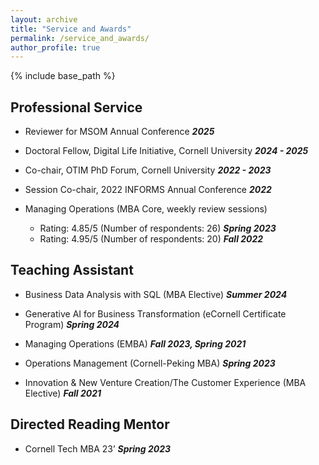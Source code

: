```yaml
---
layout: archive
title: "Service and Awards"
permalink: /service_and_awards/
author_profile: true
---
```


{% include base_path %}

## Professional Service

* Reviewer for MSOM Annual Conference  ***2025***
* Doctoral Fellow, Digital Life Initiative, Cornell University  ***2024 - 2025***
* Co-chair, OTIM PhD Forum, Cornell University ***2022 - 2023***
* Session Co-chair, 2022 INFORMS Annual Conference ***2022***


* Managing Operations (MBA Core, weekly review sessions)
   * Rating: 4.85/5 (Number of respondents: 26)    ***Spring 2023***
   * Rating: 4.95/5 (Number of respondents: 20)    ***Fall 2022***
 
     
## Teaching Assistant

* Business Data Analysis with SQL (MBA Elective)                                ***Summer 2024***
    
* Generative AI for Business Transformation (eCornell Certificate Program)  ***Spring 2024***

* Managing Operations (EMBA)                                      ***Fall 2023, Spring 2021***

* Operations Management (Cornell-Peking MBA)                                        ***Spring 2023***

* Innovation & New Venture Creation/The Customer Experience (MBA Elective)                     ***Fall 2021***

## Directed Reading Mentor
* Cornell Tech MBA 23’                                                              ***Spring 2023***
